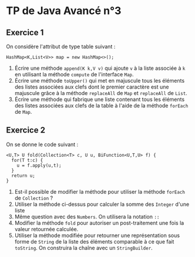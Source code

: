 TP de Java Avancé n°3
=====================

Exercice 1
----------

On considère l'attribut de type table suivant :

	HashMap<K,List<V>> map = new HashMap<>();

1. Écrire une méthode `append(K k,V v)` qui ajoute `v` à la liste associée à `k` en utilisant la méthode `compute` de l'interface `Map`.
2. Écrire une méthode `toUpper()` qui met en majuscule tous les éléments des listes associées aux clefs dont le premier caractère est une majuscule grâce à la méthode `replaceAll` de `Map` et `replaceAll` de `List`.
3. Écrire une méthode qui fabrique une liste contenant tous les éléments des listes associées aux clefs de la table à l'aide de la méthode `forEach` de `Map`.

Exercice 2
----------

On se donne le code suivant :

	<U,T> U fold(Collection<T> c, U u, BiFunction<U,T,U> f) {
	  for(T t:c) {
	    u = f.apply(u,t);
      }
      return u;
    }

1. Est-il possible de modifier la méthode pour utiliser la méthode `forEach` de `Collection` ?
2. Utiliser la méthode ci-dessus pour calculer la somme des `Integer` d'une liste
3. Même question avec des `Numbers`. On utilisera la notation `::`
4. Modifier la méthode `fold` pour autoriser un post-traitement une fois la valeur retournée calculée.
5. Utiliser la méthode modifiée pour retourner une représentation sous forme de `String` de la liste des éléments comparable à ce que fait `toString`. On construira la chaîne avec un `StringBuilder`.
